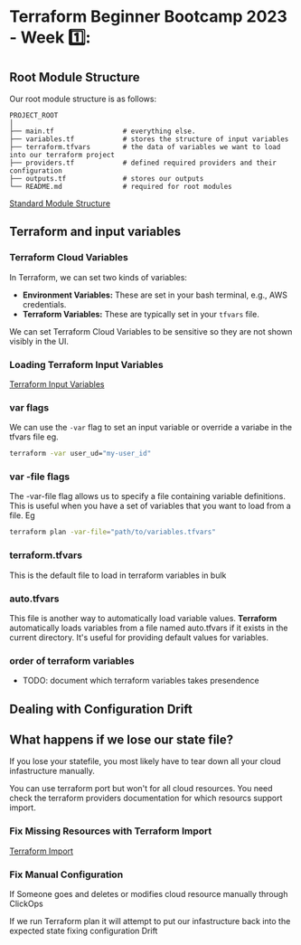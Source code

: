 # Terraform Beginner Bootcamp 2023 - Week 1️⃣:

## Root Module Structure 

Our root module structure is as follows:
```
PROJECT_ROOT
│
├── main.tf                 # everything else.
├── variables.tf            # stores the structure of input variables
├── terraform.tfvars        # the data of variables we want to load into our terraform project
├── providers.tf            # defined required providers and their configuration
├── outputs.tf              # stores our outputs
└── README.md               # required for root modules
```
[Standard Module Structure](https://developer.hashicorp.com/terraform/language/modules/develop/structure)

## Terraform and input variables 

### Terraform Cloud Variables


In Terraform, we can set two kinds of variables:
- **Environment Variables:** These are set in your bash terminal, e.g., AWS credentials.
- **Terraform Variables:** These are typically set in your `tfvars` file.

We can set Terraform Cloud Variables to be sensitive so they are not shown visibly in the UI.


### Loading Terraform Input Variables 
[Terraform Input Variables](https://developer.hashicorp.com/terraform/language/values/variables)

### var flags 
We can use the `-var` flag to set an input variable or override a variabe in the tfvars file eg.

```bash
terraform -var user_ud="my-user_id"
```
### var -file flags 
The -var-file flag allows us to specify a file containing variable definitions. This is useful when you have a set of variables that you want to load from a file. Eg

```bash
terraform plan -var-file="path/to/variables.tfvars"
```

### terraform.tfvars
This is the default file to load in terraform variables in bulk

### auto.tfvars
This file is another way to automatically load variable values. <strong>Terraform</strong> automatically loads variables from a file named auto.tfvars if it exists in the current directory. It's useful for providing default values for variables.
 
### order of terraform variables 

- TODO: document which terraform variables takes presendence

## Dealing with Configuration Drift 

## What happens if we lose our state file?

If you lose your statefile, you most likely have to tear down all your cloud infastructure manually.

You can use terraform port but won't for all cloud resources. You need check the terraform providers documentation for which resourcs support import.

### Fix Missing Resources with Terraform Import
[Terraform Import](https://developer.hashicorp.com/terraform/cli/import)

### Fix Manual Configuration

If Someone goes and deletes or modifies cloud resource manually through ClickOps

If we run Terraform plan it will attempt to put our infastructure back into the expected state fixing configuration Drift

